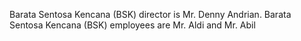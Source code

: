 Barata Sentosa Kencana (BSK) director is Mr. Denny Andrian.
Barata Sentosa Kencana (BSK) employees are Mr. Aldi and Mr. Abil
